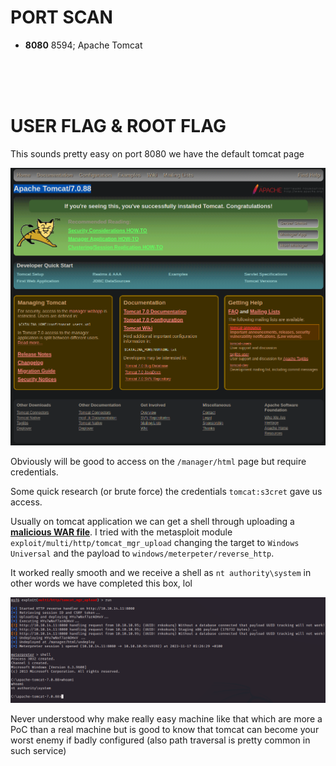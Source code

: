 # PORT SCAN 
* **8080** 8594; Apache Tomcat

<br><br><br>

# USER FLAG & ROOT FLAG
This sounds pretty easy on port 8080 we have the default tomcat page

![30c363e9921c4863c5f86ee844683526.png](img/30c363e9921c4863c5f86ee844683526.png)

Obviously will be good to access on the `/manager/html` page but require credentials.

Some quick research (or brute force) the credentials `tomcat:s3cret` gave us access.

Usually on tomcat application we can get a shell through uploading a **<u>malicious WAR file</u>**. I tried with the metasploit module `exploit/multi/http/tomcat_mgr_upload` changing the target to `Windows Universal` and the payload to `windows/meterpeter/reverse_http`.

It worked really smooth and we receive a shell as `nt authority\system` in other words we have completed this box, lol

![828a6ed0aa2ceb51489663eb0b0fd348.png](img/828a6ed0aa2ceb51489663eb0b0fd348.png)

Never understood why make really easy machine like that which are more a PoC than a real machine but is good to know that tomcat can become your worst enemy if badly configured (also path traversal is pretty common in such service)
